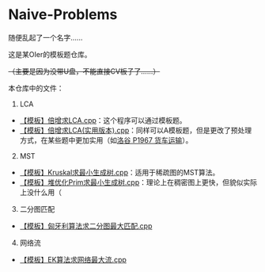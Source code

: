 # Naive-Problems

随便乱起了一个名字......

这是某OIer的模板题仓库。

~~（主要是因为没带U盘，不能直接CV板子了......）~~

本仓库中的文件：

1. LCA
  - [【模板】倍增求LCA.cpp](https://github.com/SocialZxy/Naive-Problems/blob/master/LCA/%E3%80%90%E6%A8%A1%E6%9D%BF%E3%80%91%E5%80%8D%E5%A2%9E%E6%B1%82LCA.cpp)：这个程序可以通过模板题。
  - [【模板】倍增求LCA(实用版本).cpp](https://github.com/SocialZxy/Naive-Problems/blob/master/LCA/%E3%80%90%E6%A8%A1%E6%9D%BF%E3%80%91%E5%80%8D%E5%A2%9E%E6%B1%82LCA(%E5%AE%9E%E7%94%A8%E7%89%88%E6%9C%AC).cpp)：同样可以A模板题，但是更改了预处理方式，在某些题中更加实用（如[洛谷 P1967 货车运输](https://www.luogu.org/problemnew/show/P1967)）。
2. MST
  - [【模板】Kruskal求最小生成树.cpp](https://github.com/SocialZxy/Naive-Problems/blob/master/MST/%E3%80%90%E6%A8%A1%E6%9D%BF%E3%80%91Kruskal%E6%B1%82%E6%9C%80%E5%B0%8F%E7%94%9F%E6%88%90%E6%A0%91.cpp)：适用于稀疏图的MST算法。
  - [【模板】堆优化Prim求最小生成树.cpp](https://github.com/SocialZxy/Naive-Problems/blob/master/MST/%E3%80%90%E6%A8%A1%E6%9D%BF%E3%80%91%E5%A0%86%E4%BC%98%E5%8C%96Prim%E6%B1%82%E6%9C%80%E5%B0%8F%E7%94%9F%E6%88%90%E6%A0%91.cpp)：理论上在稠密图上更快，但貌似实际上没什么用（

3. 二分图匹配
  - [【模板】匈牙利算法求二分图最大匹配.cpp](https://github.com/SocialZxy/Naive-Problems/blob/master/%E4%BA%8C%E5%88%86%E5%9B%BE%E5%8C%B9%E9%85%8D/%E5%8C%88%E7%89%99%E5%88%A9%E7%AE%97%E6%B3%95%E6%B1%82%E4%BA%8C%E5%88%86%E5%9B%BE%E6%9C%80%E5%A4%A7%E5%8C%B9%E9%85%8D.cpp) 
  
4. 网络流
  - [【模板】EK算法求网络最大流.cpp](https://github.com/SocialZxy/Naive-Problems/blob/master/%E7%BD%91%E7%BB%9C%E6%B5%81/%E3%80%90%E6%A8%A1%E6%9D%BF%E3%80%91EK%E7%AE%97%E6%B3%95%E6%B1%82%E7%BD%91%E7%BB%9C%E6%9C%80%E5%A4%A7%E6%B5%81.cpp) 
